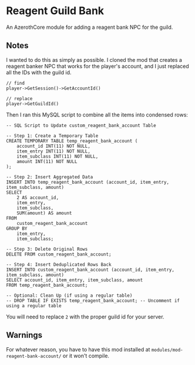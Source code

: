 # Reagent Guild Bank

An AzerothCore module for adding a reagent bank NPC for the guild.

## Notes

I wanted to do this as simply as possible.  I cloned the mod that creates a reagent banker NPC that works for the player's account, and I just replaced all the IDs with the guild id.

```
// find
player->GetSession()->GetAccountId()

// replace
player->GetGuildId()
```

Then I ran this MySQL script to combine all the items into condensed rows:

```
-- SQL Script to Update custom_reagent_bank_account Table

-- Step 1: Create a Temporary Table
CREATE TEMPORARY TABLE temp_reagent_bank_account (
    account_id INT(11) NOT NULL,
    item_entry INT(11) NOT NULL,
    item_subclass INT(11) NOT NULL,
    amount INT(11) NOT NULL
);

-- Step 2: Insert Aggregated Data
INSERT INTO temp_reagent_bank_account (account_id, item_entry, item_subclass, amount)
SELECT
    2 AS account_id,
    item_entry,
    item_subclass,
    SUM(amount) AS amount
FROM
    custom_reagent_bank_account
GROUP BY
    item_entry,
    item_subclass;

-- Step 3: Delete Original Rows
DELETE FROM custom_reagent_bank_account;

-- Step 4: Insert Deduplicated Rows Back
INSERT INTO custom_reagent_bank_account (account_id, item_entry, item_subclass, amount)
SELECT account_id, item_entry, item_subclass, amount
FROM temp_reagent_bank_account;

-- Optional: Clean Up (if using a regular table)
-- DROP TABLE IF EXISTS temp_reagent_bank_account; -- Uncomment if using a regular table
```

You will need to replace ``2`` with the proper guild id for your server.

## Warnings

For whatever reason, you have to have this mod installed at ``modules/mod-reagent-bank-account/`` or it won't compile.